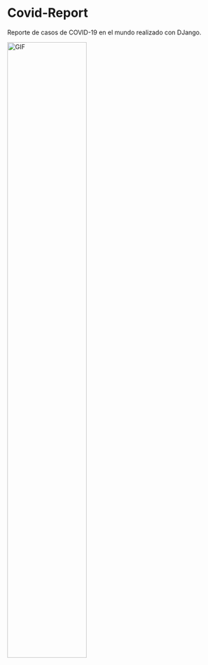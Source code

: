 # Covid-Report
Reporte de casos de COVID-19 en el mundo realizado con DJango.

<img align="center" alt="GIF" src="https://github.com/JairPrada/Covid-Report/blob/master/CovidML/Behavior%20Covid.gif" width="60%"/>
